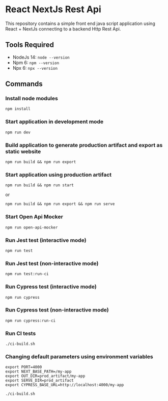 # React NextJs Rest Api

This repository contains a simple front end java script application using React + NextJs connecting to a backend Http Rest Api.

## Tools Required
* NodeJs 14: `node --version`
* Npm 6: `npm --version`
* Npx 6: `npx --version`

## Commands

### Install node modules

    npm install

### Start application in development mode

    npm run dev

### Build application to generate production artifact and export as static website

    npm run build && npm run export

### Start application using production artifact

    npm run build && npm run start

or

    npm run build && npm run export && npm run serve

### Start Open Api Mocker

    npm run open-api-mocker

### Run Jest test (interactive mode)

    npm run test

### Run Jest test (non-interactive mode)

    npm run test:run-ci

### Run Cypress test (interactive mode)

    npm run cypress

### Run Cypress test (non-interactive mode)

    npm run cypress:run-ci

### Run CI tests

    ./ci-build.sh

### Changing default parameters using environment variables

    export PORT=4000
    export NEXT_BASE_PATH=/my-app
    export OUT_DIR=prod_artifact/my-app
    export SERVE_DIR=prod_artifact
    export CYPRESS_BASE_URL=http://localhost:4000/my-app

    ./ci-build.sh